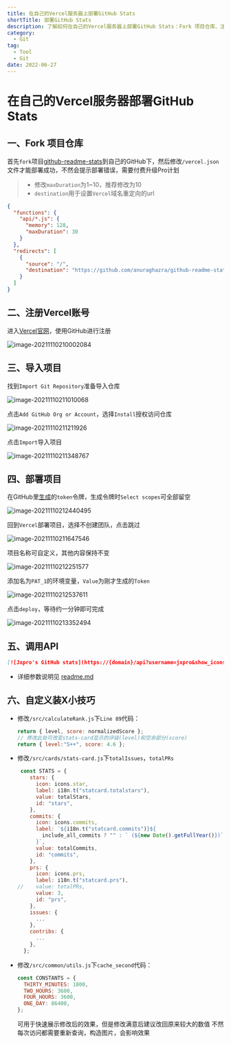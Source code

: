 ```yaml
---
title: 在自己的Vercel服务器上部署GitHub Stats
shortTitle: 部署GitHub Stats
description: 了解如何在自己的Vercel服务器上部署GitHub Stats：Fork 项目仓库、注册Vercel账号、导入项目、部署项目、调用API、自定义装X小技巧。
category:
  - Git
tag:
  - Tool
  - Git
date: 2022-06-27
---
```


# 在自己的Vercel服务器部署GitHub Stats

## 一、Fork 项目仓库

首先`fork`项目[github-readme-stats](https://github.com/anuraghazra/github-readme-stats)到自己的GitHub下，然后修改`/vercel.json`文件才能部署成功，不然会提示部署错误，需要付费升级Pro计划

>   -   修改`maxDuration`为1~10，推荐修改为10
>   -   `destination`用于设置`Vercel`域名重定向的url

```json
{
  "functions": {
    "api/*.js": {
      "memory": 128,
      "maxDuration": 30
    }
  },
  "redirects": [
    {
      "source": "/",
      "destination": "https://github.com/anuraghazra/github-readme-stats"
    }
  ]
}
```

## 二、注册Vercel账号

进入[Vercel官网](https://vercel.com/)，使用GitHub进行注册

![image-20211110210002084](https://raw.githubusercontent.com/Jxpro/PicBed/master/md/2021/11/10-210003.png)

## 三、导入项目

找到`Import Git Repository`准备导入仓库

![image-20211110211010068](https://raw.githubusercontent.com/Jxpro/PicBed/master/md/2021/11/10-211432.png)

点击`Add GitHub Org or Account`，选择`Install`授权访问仓库

![image-20211110211211926](https://raw.githubusercontent.com/Jxpro/PicBed/master/md/2021/11/10-211444.png)

点击`Import`导入项目

![image-20211110211348767](https://raw.githubusercontent.com/Jxpro/PicBed/master/md/2021/11/10-211349.png)

## 四、部署项目

在GitHub里[生成](https://github.com/settings/tokens)的`token`令牌，生成令牌时`Select scopes`可全部留空

![image-20211110212440495](https://raw.githubusercontent.com/Jxpro/PicBed/master/md/2021/11/10-212441.png)

回到`Vercel`部署项目，选择不创建团队，点击跳过

![image-20211110211647546](https://raw.githubusercontent.com/Jxpro/PicBed/master/md/2021/11/10-211648.png)

项目名称可自定义，其他内容保持不变

![image-20211110212251577](https://raw.githubusercontent.com/Jxpro/PicBed/master/md/2021/11/10-212252.png)

添加名为`PAT_1`的环境变量，`Value`为刚才生成的`Token`

![image-20211110212537611](https://raw.githubusercontent.com/Jxpro/PicBed/master/md/2021/11/10-212539.png)

点击`deploy`，等待约一分钟即可完成

![image-20211110213352494](https://raw.githubusercontent.com/Jxpro/PicBed/master/md/2021/11/10-213354.png)

## 五、调用API

```markdown
[![Jxpro's GitHub stats](https://{domain}/api?username=jxpro&show_icons=true&theme=blueberry&include_all_commits=true)](https://github.com/Jxpro/github-readme-stats)
```

-   详细参数说明见 [readme.md](https://github.com/Jxpro/github-readme-stats/blob/master/docs/readme_cn.md)

## 六、自定义装X小技巧

-   修改`/src/calculateRank.js`下`Line 89`代码：
    ```javascript
    return { level, score: normalizedScore };
    // 修改此处可改变stats-card显示的评级(level)和空余部分(score)
    return { level:"S++", score: 4.6 };
    ```
-   修改`/src/cards/stats-card.js`下`totalIssues`，`totalPRs`
    ```javascript
     const STATS = {
        stars: {
          icon: icons.star,
          label: i18n.t("statcard.totalstars"),
          value: totalStars,
          id: "stars",
        },
        commits: {
          icon: icons.commits,
          label: `${i18n.t("statcard.commits")}${
            include_all_commits ? "" : ` (${new Date().getFullYear()})`
          }`,
          value: totalCommits,
          id: "commits",
        },
        prs: {
          icon: icons.prs,
          label: i18n.t("statcard.prs"),
    //    value: totalPRs,
          value: 3,
          id: "prs",
        },
        issues: {
          ...
        },
        contribs: {
          ...
        },
      };
    ```
-   修改`/src/common/utils.js`下`cache_second`代码：
    ```javascript
    const CONSTANTS = {
      THIRTY_MINUTES: 1800,
      TWO_HOURS: 3600,
      FOUR_HOURS: 3600,
      ONE_DAY: 86400,
    };
    ```
    可用于快速展示修改后的效果，但是修改满意后建议改回原来较大的数值
    不然每次访问都需要重新查询，构造图片，会影响效果
